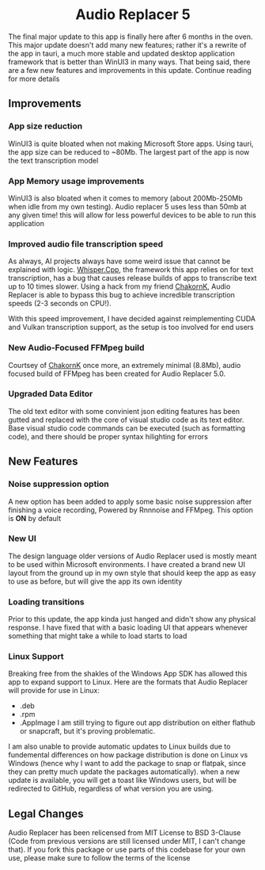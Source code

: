 <h1 align="center"> Audio Replacer 5 </h1> 
The final major update to this app is finally here after 6 months in the oven. This major update doesn't add many new features; rather it's a rewrite of the app in tauri, a much more stable and updated desktop application framework that is better than WinUI3 in many ways. That being said, there are a few new features and improvements in this update. Continue reading for more details

## Improvements

### App size reduction
WinUI3 is quite bloated when not making Microsoft Store apps. Using tauri, the app size can be reduced to ~80Mb. The largest part of the app is now the text transcription model

### App Memory usage improvements
WinUI3 is also bloated when it comes to memory (about 200Mb-250Mb when idle from my own testing). Audio replacer 5 uses less than 50mb at any given time! this will allow for less powerful devices to be able to run this application

### Improved audio file transcription speed
As always, AI projects always have some weird issue that cannot be explained with logic. [Whisper.Cpp](), the framework this app relies on for text transcription, has a bug that causes release builds of apps to transcribe text up to 10 times slower. Using a hack from my friend [ChakornK](), Audio Replacer is able to bypass this bug to achieve incredible transcription speeds (2-3 seconds on CPU!).

With this speed improvement, I have decided against reimplementing CUDA and Vulkan transcription support, as the setup is too involved for end users

### New Audio-Focused FFMpeg build
Courtsey of [ChakornK]() once more, an extremely minimal (8.8Mb), audio focused build of FFMpeg has been created for Audio Replacer 5.0. 

### Upgraded Data Editor
The old text editor with some convinient json editing features has been gutted and replaced with the core of visual studio code as its text editor. Base visual studio code commands can be executed (such as formatting code), and there should be proper syntax hilighting for errors

## New Features

### Noise suppression option
A new option has been added to apply some basic noise suppression after finishing a voice recording, Powered by Rnnnoise and FFMpeg. This option is **ON** by default

### New UI
The design language older versions of Audio Replacer used is mostly meant to be used within Microsoft environments. I have created a brand new UI layout from the ground up in my own style that should keep the app as easy to use as before, but will give the app its own identity

### Loading transitions
Prior to this update, the app kinda just hanged and didn't show any physical response. I have fixed that with a basic loading UI that appears whenever something that might take a while to load starts to load 

### Linux Support
Breaking free from the shakles of the Windows App SDK has allowed this app to expand support to Linux. Here are the formats that Audio Replacer will provide for use in Linux:
- .deb
- .rpm
- .AppImage
I am still trying to figure out app distribution on either flathub or snapcraft, but it's proving problematic. 

I am also unable to provide automatic updates to Linux builds due to fundemental differences on how package distribution is done on Linux vs Windows (hence why I want to add the package to snap or flatpak, since they can pretty much update the packages automatically). when a new update is available, you will get a toast like Windows users, but will be redirected to GitHub, regardless of what version you are using. 


## Legal Changes
Audio Replacer has been relicensed from MIT License to BSD 3-Clause (Code from previous versions are still licensed under MIT, I can't change that). If you fork this package or use parts of this codebase for your own use, please make sure to follow the terms of the license